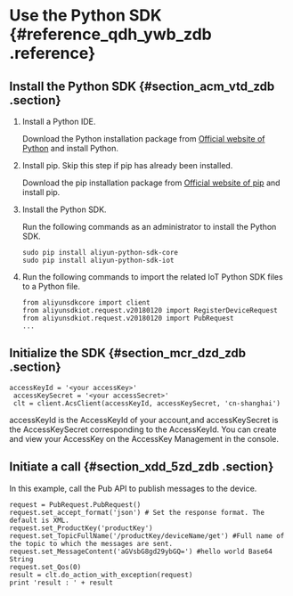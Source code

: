 # Use the Python SDK {#reference_qdh_ywb_zdb .reference}

## Install the Python SDK {#section_acm_vtd_zdb .section}

1.  Install a Python IDE.

    Download the Python installation package from [Official website of Python](https://www.python.org/downloads/) and install Python.

2.  Install pip. Skip this step if pip has already been installed.

    Download the pip installation package from [Official website of pip](https://pip.pypa.io/en/stable/installing/) and install pip.

3.  Install the Python SDK.

    Run the following commands as an administrator to install the Python SDK.

    ```
    sudo pip install aliyun-python-sdk-core
    sudo pip install aliyun-python-sdk-iot
    ```

4.  Run the following commands to import the related IoT Python SDK files to a Python file.

    ```
    from aliyunsdkcore import client
    from aliyunsdkiot.request.v20180120 import RegisterDeviceRequest
    from aliyunsdkiot.request.v20180120 import PubRequest
    ...
    ```


## Initialize the SDK {#section_mcr_dzd_zdb .section}

```
accessKeyId = '<your accessKey>'
 accessKeySecret = '<your accessSecret>'
 clt = client.AcsClient(accessKeyId, accessKeySecret, 'cn-shanghai')
```

accessKeyId is the AccessKeyId of your account,and accessKeySecret is the AccessKeySecret corresponding to the AccessKeyId. You can create and view your AccessKey on the AccessKey Management in the console.

## Initiate a call {#section_xdd_5zd_zdb .section}

In this example, call the Pub API to publish messages to the device.

```
request = PubRequest.PubRequest()
request.set_accept_format('json') # Set the response format. The default is XML.
request.set_ProductKey('productKey')
request.set_TopicFullName('/productKey/deviceName/get') #Full name of the topic to which the messages are sent.
request.set_MessageContent('aGVsbG8gd29ybGQ=') #hello world Base64 String
request.set_Qos(0)
result = clt.do_action_with_exception(request)
print 'result : ' + result
```

